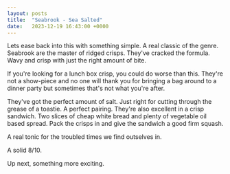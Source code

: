 ```yaml
---
layout: posts
title:  "Seabrook - Sea Salted"
date:   2023-12-19 16:43:00 +0000
---
```

Lets ease back into this with something simple. A real classic of the genre. Seabrook are the master of ridged crisps. They've cracked the formula. Wavy and crisp with just the right amount of bite. 

If you're looking for a lunch box crisp, you could do worse than this. They're not a show-piece and no one will thank you for bringing a bag around to a dinner party but sometimes that's not what you're after.

They've got the perfect amount of salt. Just right for cutting through the grease of a toastie. A perfect pairing. They're also excellent in a crisp sandwich. Two slices of cheap white bread and plenty of vegetable oil based spread. Pack the crisps in and give the sandwich a good firm squash. 

A real tonic for the troubled times we find outselves in.

A solid 8/10. 

Up next, something more exciting.
